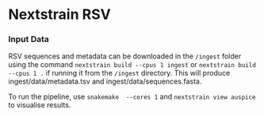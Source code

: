 # Nextstrain RSV

### Input Data

RSV sequences and metadata can be downloaded in the ```/ingest``` folder using the command
```nextstrain build --cpus 1 ingest``` or ```nextstrain build --cpus 1 .``` if running it from the ```/ingest``` directory.
This will produce ingest/data/metadata.tsv and ingest/data/sequences.fasta.

To run the pipeline, use ```snakemake  --cores 1``` and ```nextstrain view auspice``` to visualise results.

